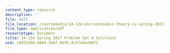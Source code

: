 ```yaml
---
content_type: resource
description: ''
file: null
file_location: /coursemedia/14-124-microeconomic-theory-iv-spring-2017/c0d5338688041bbf8bf64c5fe6ea90f1_MIT14_124S17_Pset4_sol.pdf
file_type: application/pdf
resourcetype: Document
title: 14.124 Spring 2017 Problem Set 4 Solutions
uid: c0d53386-8804-1bbf-8bf6-4c5fe6ea90f1
---
```

